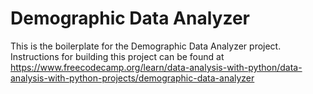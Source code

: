 # Demographic Data Analyzer

This is the boilerplate for the Demographic Data Analyzer project. Instructions for building this project can be found at https://www.freecodecamp.org/learn/data-analysis-with-python/data-analysis-with-python-projects/demographic-data-analyzer
